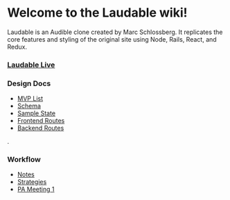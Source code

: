 # Welcome to the Laudable wiki!

Laudable is an Audible clone created by Marc Schlossberg.  It replicates the core
 features and styling of the original site using Node, Rails, React, and Redux.

### [Laudable Live]()

### Design Docs

* [MVP List](https://github.com/mschl0ss/laudable/wiki/mvp-list)
* [Schema](https://github.com/mschl0ss/laudable/wiki/schema)
* [Sample State](https://github.com/mschl0ss/laudable/wiki/sample-state)
* [Frontend Routes](https://github.com/mschl0ss/laudable/wiki/frontend-routes)
* [Backend Routes](https://github.com/mschl0ss/laudable/wiki/backend-routes)

.

### Workflow

* [Notes](https://github.com/mschl0ss/laudable/wiki/workflow-%7C--notes)
* [Strategies](https://github.com/mschl0ss/laudable/wiki/workflow-%7C-strategies)
* [PA Meeting 1](https://github.com/mschl0ss/laudable/wiki/workflow-%7C-pa-meeting-1)